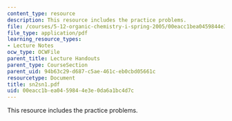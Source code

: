 ```yaml
---
content_type: resource
description: This resource includes the practice problems.
file: /courses/5-12-organic-chemistry-i-spring-2005/00eacc1bea0459844e3e0da6a1bc4d7c_sn2sn1.pdf
file_type: application/pdf
learning_resource_types:
- Lecture Notes
ocw_type: OCWFile
parent_title: Lecture Handouts
parent_type: CourseSection
parent_uid: 94b63c29-d687-c5ae-461c-eb0cbd05661c
resourcetype: Document
title: sn2sn1.pdf
uid: 00eacc1b-ea04-5984-4e3e-0da6a1bc4d7c
---
```

This resource includes the practice problems.

